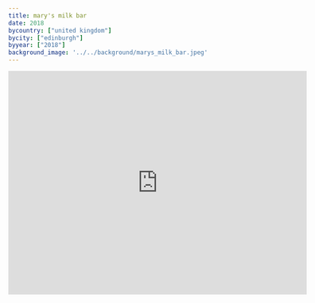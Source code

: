 ```yaml
---
title: mary's milk bar
date: 2018
bycountry: ["united kingdom"]
bycity: ["edinburgh"]
byyear: ["2018"]
background_image: '../../background/marys_milk_bar.jpeg'
---
```


<iframe src="https://www.google.com/maps/embed?pb=!1m18!1m12!1m3!1d2234.1440438607515!2d-3.2000030227918965!3d55.946875277025946!2m3!1f0!2f0!3f0!3m2!1i1024!2i768!4f13.1!3m3!1m2!1s0x4887c79bceceaa8f%3A0xdd428fe8f0f0f34f!2sMary&#39;s%20Milk%20Bar!5e0!3m2!1sen!2sus!4v1702079680731!5m2!1sen!2sus" width="600" height="450" style="border:0;" allowfullscreen="" loading="lazy" referrerpolicy="no-referrer-when-downgrade"></iframe>